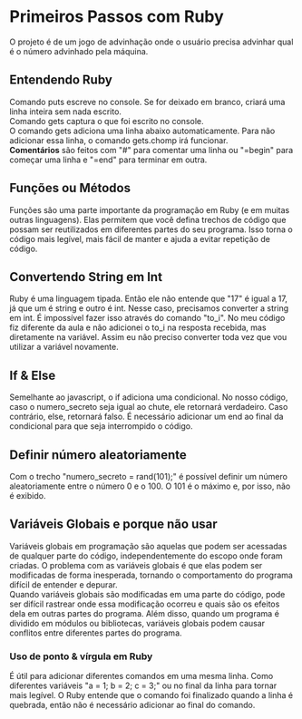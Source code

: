 # Primeiros Passos com Ruby
O projeto é de um jogo de advinhação onde o usuário precisa advinhar qual é o número advinhado pela máquina.

## Entendendo Ruby
Comando puts escreve no console. Se for deixado em branco, criará uma linha inteira sem nada escrito.<br>
Comando gets captura o que foi escrito no console.<br>
O comando gets adiciona uma linha abaixo automaticamente. Para não adicionar essa linha, o comando gets.chomp irá funcionar. <br>
<strong>Comentários</strong> são feitos com "#" para comentar uma linha ou "=begin" para começar uma linha e "=end" para terminar em outra.

## Funções ou Métodos
Funções são uma parte importante da programação em Ruby (e em muitas outras linguagens). Elas permitem que você defina trechos de código que possam ser reutilizados em diferentes partes do seu programa. Isso torna o código mais legível, mais fácil de manter e ajuda a evitar repetição de código.

## Convertendo String em Int
Ruby é uma linguagem tipada. Então ele não entende que "17" é igual a 17, já que um é string e outro é int. Nesse caso, precisamos converter a string em int. É impossível fazer isso através do comando "to_i". No meu código fiz diferente da aula e não adicionei o to_i na resposta recebida, mas diretamente na variável. Assim eu não preciso converter toda vez que vou utilizar a variável novamente.

## If & Else
Semelhante ao javascript, o if adiciona uma condicional. No nosso código, caso o numero_secreto seja igual ao chute, ele retornará verdadeiro. Caso contrário, else, retornará falso. É necessário adicionar um end ao final da condicional para que seja interrompido o código. 

## Definir número aleatoriamente
Com o trecho "numero_secreto = rand(101);" é possível definir um número aleatoriamente entre o número 0 e o 100. O 101 é o máximo e, por isso, não é exibido.

## Variáveis Globais e porque não usar
Variáveis globais em programação são aquelas que podem ser acessadas de qualquer parte do código, independentemente do escopo onde foram criadas. O problema com as variáveis globais é que elas podem ser modificadas de forma inesperada, tornando o comportamento do programa difícil de entender e depurar.<br>
Quando variáveis globais são modificadas em uma parte do código, pode ser difícil rastrear onde essa modificação ocorreu e quais são os efeitos dela em outras partes do programa. Além disso, quando um programa é dividido em módulos ou bibliotecas, variáveis globais podem causar conflitos entre diferentes partes do programa.

### Uso de ponto & vírgula em Ruby
É útil para adicionar diferentes comandos em uma mesma linha. Como diferentes variáveis "a = 1; b = 2; c = 3;" ou no final da linha para tornar mais legível. O Ruby entende que o comando foi finalizado quando a linha é quebrada, então não é necessário adicionar ao final do comando.